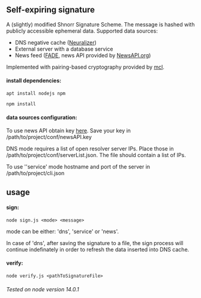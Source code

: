 ## Self-expiring signature

A (slightly) modified Shnorr Signature Scheme. The message is hashed with publicly accessible ephemeral data.
Supported data sources:

* DNS negative cache ([Neuralizer](https://www.sec.in.tum.de/i20/publications/neuralyzer-flexible-expiration-times-for-the-revocation-of-online-data/@@download/file/neuralyzer.pdf))
* External server with a database service
* News feed ([FADE](http://www.imperial.ac.uk/media/imperial-college/faculty-of-engineering/computing/public/1718-ug-projects/Sam-Wood-Self-Destructing-Data.pdf), news API provided by [NewsAPI.org](newsapi.org))


Implemented with pairing-based cryptography provided by [mcl](https://github.com/herumi/mcl-wasm).

#### install dependencies:
`apt install nodejs npm`

`npm install`

#### data sources configuration:
To use news API obtain key [here](https://newsapi.org/pricing).
Save your key in /path/to/project/conf/newsAPI.key

DNS mode requires a list of open resolver server IPs. Place those in /path/to/project/conf/serverList.json.
The file should contain a list of IPs.

To use ''service' mode hostname and port of the server in /path/to/project/cli.json 
## usage
#### sign:
`node sign.js <mode> <message>`

mode can be either: 'dns', 'service' or 'news'.


In case of 'dns', after saving the signature to a file, the sign process will continue indefinately in order to refresh the data inserted into DNS cache.

#### verify:
`node verify.js <pathToSignatureFile>`

###### Tested on node version 14.0.1

